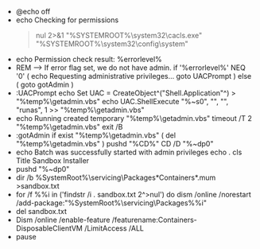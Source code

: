 - @echo off
- echo Checking for permissions
  >nul 2>&1 "%SYSTEMROOT%\system32\cacls.exe" "%SYSTEMROOT%\system32\config\system"
- echo Permission check result: %errorlevel%
- REM --> If error flag set, we do not have admin.
  if '%errorlevel%' NEQ '0' (
  echo Requesting administrative privileges...
  goto UACPrompt
  ) else ( goto gotAdmin )
- :UACPrompt
  echo Set UAC = CreateObject^("Shell.Application"^) > "%temp%\getadmin.vbs"
  echo UAC.ShellExecute "%~s0", "", "", "runas", 1 >> "%temp%\getadmin.vbs"
- echo Running created temporary "%temp%\getadmin.vbs"
  timeout /T 2
  "%temp%\getadmin.vbs"
  exit /B
- :gotAdmin
  if exist "%temp%\getadmin.vbs" ( del "%temp%\getadmin.vbs" )
  pushd "%CD%"
  CD /D "%~dp0"
- echo Batch was successfully started with admin privileges
  echo .
  cls
  Title Sandbox Installer
- pushd "%~dp0"
- dir /b %SystemRoot%\servicing\Packages\*Containers*.mum >sandbox.txt
- for /f %%i in ('findstr /i . sandbox.txt 2^>nul') do dism /online /norestart /add-package:"%SystemRoot%\servicing\Packages\%%i"
- del sandbox.txt
- Dism /online /enable-feature /featurename:Containers-DisposableClientVM /LimitAccess /ALL
- pause